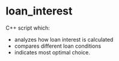 # loan_interest
C++ script which:
* analyzes how loan interest is calculated 
* compares different loan conditions
* indicates most optimal choice.
